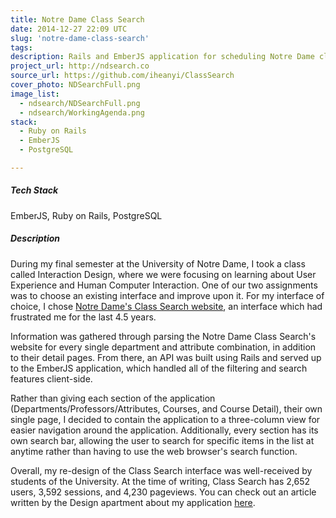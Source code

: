 ```yaml
---
title: Notre Dame Class Search
date: 2014-12-27 22:09 UTC
slug: 'notre-dame-class-search'
tags:
description: Rails and EmberJS application for scheduling Notre Dame classes.
project_url: http://ndsearch.co
source_url: https://github.com/iheanyi/ClassSearch
cover_photo: NDSearchFull.png
image_list:
  - ndsearch/NDSearchFull.png
  - ndsearch/WorkingAgenda.png
stack:
  - Ruby on Rails
  - EmberJS
  - PostgreSQL

---
```



##### Tech Stack
EmberJS, Ruby on Rails, PostgreSQL


##### Description

During my final semester at the University of Notre Dame, I took a class called Interaction Design, where we were focusing on learning about User Experience and Human Computer Interaction. One of our two assignments was to choose an existing interface and improve upon it. For my interface of choice, I chose [Notre Dame's Class Search website](http://class-search.nd.edu), an interface which had frustrated me for the last 4.5 years.

Information was gathered through parsing the Notre Dame Class Search's website for every single department and attribute combination, in addition to their detail pages. From there, an API was built using Rails and served up to the EmberJS application, which handled all of the filtering and search features client-side.

Rather than giving each section of the application (Departments/Professors/Attributes, Courses, and Course Detail), their own single page, I decided to contain the application to a three-column view for easier navigation around the application. Additionally, every section has its own search bar, allowing the user to search for specific items in the list at anytime rather than having to use the web browser's search function.

Overall, my re-design of the Class Search interface was well-received by students of the University. At the time of writing, Class Search has 2,652 users, 3,592 sessions, and 4,230 pageviews. You can check out an article written by the Design apartment about my application [here](http://artdept.nd.edu/news-and-events/news/53707-iheanyi-ekechukwu-creates-nd-class-search/).